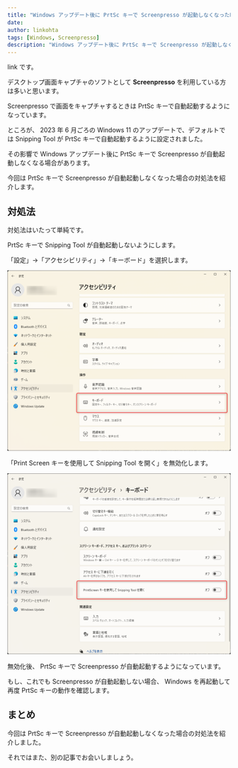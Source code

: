 ```yaml
---
title: "Windows アップデート後に PrtSc キーで Screenpresso が起動しなくなった時の対処法"
date:
author: linkohta
tags: [Windows, Screenpresso]
description: "Windows アップデート後に PrtSc キーで Screenpresso が起動しなくなった時の対処法を紹介します。"
---
```


link です。

デスクトップ画面キャプチャのソフトとして **Screenpresso** を利用している方は多いと思います。

Screenpresso で画面をキャプチャするときは PrtSc キーで自動起動するようになっています。

ところが、 2023 年 6 月ごろの Windows 11 のアップデートで、デフォルトでは Snipping Tool が PrtSc キーで自動起動するように設定されました。

その影響で Windows アップデート後に PrtSc キーで Screenpresso が自動起動しなくなる場合があります。

今回は PrtSc キーで Screenpresso が自動起動しなくなった場合の対処法を紹介します。

## 対処法

対処法はいたって単純です。

PrtSc キーで Snipping Tool が自動起動しないようにします。

「設定」→「アクセシビリティ」→「キーボード」を選択します。

![設定画面起動](images/setting1.png)

「Print Screen キーを使用して Snipping Tool を開く」を無効化します。

![Snipping Tool が自動起動しないように設定](images/setting2.png)

無効化後、 PrtSc キーで Screenpresso が自動起動するようになっています。

もし、これでも Screenpresso が自動起動しない場合、 Windows を再起動して再度 PrtSc キーの動作を確認します。

## まとめ

今回は PrtSc キーで Screenpresso が自動起動しなくなった場合の対処法を紹介しました。

それではまた、別の記事でお会いしましょう。